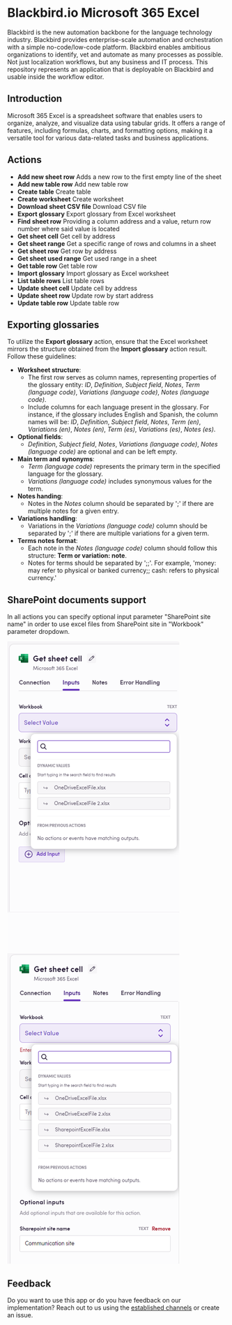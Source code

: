 # Blackbird.io Microsoft 365 Excel

Blackbird is the new automation backbone for the language technology industry. Blackbird provides enterprise-scale automation and orchestration with a simple no-code/low-code platform. Blackbird enables ambitious organizations to identify, vet and automate as many processes as possible. Not just localization workflows, but any business and IT process. This repository represents an application that is deployable on Blackbird and usable inside the workflow editor.

## Introduction

<!-- begin docs -->

Microsoft 365 Excel is a spreadsheet software that enables users to organize, analyze, and visualize data using tabular grids. It offers a range of features, including formulas, charts, and formatting options, making it a versatile tool for various data-related tasks and business applications.

## Actions

- **Add new sheet row**   Adds a new row to the first empty line of the sheet
- **Add new table row**   Add new table row
- **Create table**    Create table
- **Create worksheet**    Create worksheet
- **Download sheet CSV file**  Download CSV file
- **Export glossary**  Export glossary from Excel worksheet
- **Find sheet row**  Providing a column address and a value, return row number where said value is located
- **Get sheet cell**  Get cell by address
- **Get sheet range**  Get a specific range of rows and columns in a sheet
- **Get sheet row**   Get row by address
- **Get sheet used range**    Get used range in a sheet
- **Get table row**   Get table row
- **Import glossary**  Import glossary as Excel worksheet
- **List table rows**  List table rows
- **Update sheet cell**   Update cell by address
- **Update sheet row**    Update row by start address
- **Update table row**    Update table row

## Exporting glossaries

To utilize the **Export glossary** action, ensure that the Excel worksheet mirrors the structure obtained from the **Import glossary** action result. Follow these guidelines:

- **Worksheet structure**:
   - The first row serves as column names, representing properties of the glossary entity: _ID_, _Definition_, _Subject field_, _Notes_, _Term (language code)_, _Variations (language code)_, _Notes (language code)_.
   - Include columns for each language present in the glossary. For instance, if the glossary includes English and Spanish, the column names will be: _ID_, _Definition_, _Subject field_, _Notes_, _Term (en)_, _Variations (en)_, _Notes (en)_, _Term (es)_, _Variations (es)_, _Notes (es)_.
- **Optional fields**:
    - _Definition_, _Subject field_, _Notes_, _Variations (language code)_, _Notes (language code)_ are optional and can be left empty.
- **Main term and synonyms**:
    - _Term (language code)_ represents the primary term in the specified language for the glossary.
    - _Variations (language code)_ includes synonymous values for the term.
- **Notes handing**:
    - Notes in the _Notes_ column should be separated by ';' if there are multiple notes for a given entry.
- **Variations handling**:
    - Variations in the _Variations (language code)_ column should be separated by ';' if there are multiple variations for a given term.
- **Terms notes format**:
    - Each note in the _Notes (language code)_ column should follow this structure: **Term or variation: note**.
    - Notes for terms should be separated by ';;'. For example, 'money: may refer to physical or banked currency;; cash: refers to physical currency.'

## SharePoint documents support
In all actions you can specify optional input parameter "SharePoint site name" in order to use excel files from SharePoint site in "Workbook" parameter dropdown. 

![SharePointSupport1](/image/README/SharePointSupport1.png) ![SharePointSupport2](/image/README/SharePointSupport2.png)

## Feedback

Do you want to use this app or do you have feedback on our implementation? Reach out to us using the [established channels](https://www.blackbird.io/) or create an issue.

<!-- end docs -->
